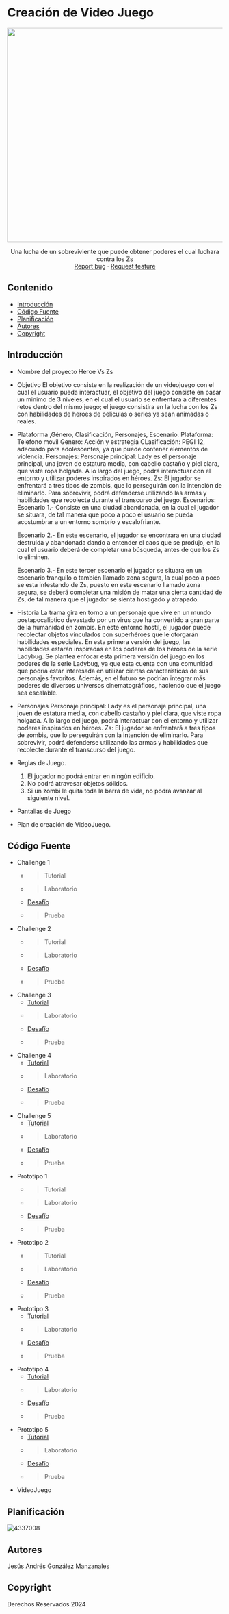 # Creación de Video Juego
<p align="center">
    <img src="https://img.freepik.com/fotos-premium/persona-sosteniendo-controlador-juego-controlado-juego-fondo_1301236-57491.jpg" alt="Logo" width=1200 height=500>

  <p align="center">
    Una lucha de un sobreviviente que puede obtener poderes el cual luchara contra los Zs
    <br>
    <a href="https://reponame/issues/new?template=bug.md">Report bug</a>
    ·
    <a href="https://reponame/issues/new?template=feature.md&labels=feature">Request feature</a>
  </p>
</p>


## Contenido

- [Introducción](#introducción)
- [Código Fuente](#código-fuente)
- [Planificación](#planificación)
- [Autores](#autores)
- [Copyright](#copyright)


## Introducción

- Nombre del proyecto
  Heroe Vs Zs
  
- Objetivo
  El objetivo consiste en la realización de un videojuego con el cual el usuario pueda interactuar, el objetivo del juego consiste en pasar un minimo de 3 niveles, en el cual el usuario se enfrentara a diferentes retos dentro del mismo juego; el juego consistira en 
  la lucha con los Zs con habilidades de heroes de peliculas o series ya sean animadas o reales.
  
- Plataforma ,Género, Clasificación, Personajes, Escenario.
  Plataforma: Telefono movil
  Genero: Acción y estrategia
  CLasificación: PEGI 12, adecuado para adolescentes, ya que puede contener elementos de violencia.
  Personajes:
  Personaje principal: Lady es el personaje principal, una joven de estatura media, con cabello castaño y piel clara, que viste ropa holgada. A lo largo del juego, podrá interactuar con el entorno y utilizar poderes inspirados en héroes.
  Zs: El jugador se enfrentará a tres tipos de zombis, que lo perseguirán con la intención de eliminarlo. Para sobrevivir, podrá defenderse utilizando las armas y habilidades que recolecte durante el transcurso del juego.
  Escenarios:
  Escenario 1.- Consiste en una ciudad abandonada, en la cual el jugador se situara, de tal manera que poco a poco el usuario se pueda acostumbrar a un entorno sombrío y escalofriante.

  Escenario 2.- En este escenario, el jugador se encontrara en una ciudad destruida y abandonada dando a entender el caos que se produjo, en la cual el usuario deberá de completar una búsqueda, antes de que los Zs lo eliminen.

  Escenario 3.- En este tercer escenario el jugador se situara en un escenario tranquilo o también llamado zona segura, la cual poco a poco se esta infestando de Zs, puesto en este escenario llamado zona segura, se deberá completar una misión de matar una cierta 
  cantidad de Zs, de tal manera que el jugador se sienta hostigado y atrapado.
  
- Historia
  La trama gira en torno a un personaje que vive en un mundo postapocalíptico devastado por un virus que ha convertido a gran parte de la humanidad en zombis. En este entorno hostil, el jugador puede recolectar objetos vinculados con superhéroes que le otorgarán 
  habilidades especiales. En esta primera versión del juego, las habilidades estarán inspiradas en los poderes de los héroes de la serie Ladybug.
  Se plantea enfocar esta primera versión del juego en los poderes de la serie Ladybug, ya que esta cuenta con una comunidad que podría estar interesada en utilizar ciertas características de sus personajes favoritos. Además, en el futuro se podrían integrar más 
  poderes de diversos universos cinematográficos, haciendo que el juego sea escalable.

- Personajes
   Personaje principal: Lady es el personaje principal, una joven de estatura media, con cabello castaño y piel clara, que viste ropa holgada. A lo largo del juego, podrá interactuar con el entorno y utilizar poderes inspirados en héroes.
   Zs: El jugador se enfrentará a tres tipos de zombis, que lo perseguirán con la intención de eliminarlo. Para sobrevivir, podrá defenderse utilizando las armas y habilidades que recolecte durante el transcurso del juego.

- Reglas de Juego.
  1.	El jugador no podrá entrar en ningún edificio.
  2.	No podrá atravesar objetos sólidos.
  3.	Si un zombi le quita toda la barra de vida, no podrá avanzar al siguiente nivel.

- Pantallas de Juego
  
- Plan de creación de VideoJuego.

## Código Fuente

* Challenge 1
  * > Tutorial
  * > Laboratorio
  * <a href="https://drive.google.com/drive/folders/1tAYu3H5aRYZpwh1hG5ioYaeU2hxcmnep?usp=sharing"> Desafío </a>
  * > Prueba
* Challenge 2
  * > Tutorial
  * > Laboratorio
  * <a href="https://drive.google.com/drive/folders/1AmD7ZF1AHmPe8fxybjIfnwmZG4hxig-8?usp=sharing"> Desafío </a>
  * > Prueba
* Challenge 3
  * <a href=""> Tutorial</a>
  * > Laboratorio
  * <a href=""> Desafío </a>
  * > Prueba
* Challenge 4
  * <a href="https://docs.google.com/document/d/1G8yTP6iOzPnoXr17Fgbsz00FLiBejtax/edit?usp=sharing&ouid=115017330452147884930&rtpof=true&sd=true"> Tutorial</a>
  * > Laboratorio
  * <a href="https://drive.google.com/drive/folders/13NtzyuChomdxkNFn5CDKEw30Zw-oHO_Z?usp=sharing"> Desafío </a>
  * > Prueba
* Challenge 5
  * <a href="https://docs.google.com/document/d/1G-regR7SgP3Y9iwCuJpXJCNHkVc8aCBN/edit?usp=sharing&ouid=115017330452147884930&rtpof=true&sd=true"> Tutorial</a>
  * > Laboratorio
  * <a href="https://drive.google.com/drive/folders/1AmD7ZF1AHmPe8fxybjIfnwmZG4hxig-8?usp=sharing"> Desafío </a>
  * > Prueba
* Prototipo 1
  * > Tutorial
  * > Laboratorio
  * <a href="https://drive.google.com/drive/folders/12hvVXik9ypwuzWivuSLjjQ38wl1qnpRK?usp=sharing"> Desafío </a>
  * > Prueba
* Prototipo 2
   * > Tutorial
  * > Laboratorio
  * <a href="https://drive.google.com/drive/folders/1kTmm2wWKETBO4kEuS5BdSHTO-lr3gzvE?usp=sharing"> Desafío </a>
  * > Prueba
* Prototipo 3
  * <a href="https://drive.google.com/drive/folders/1ydCeMvtaWvbhO5oPTDYGxgLE35KmBGDi?usp=sharing"> Tutorial</a>
  * > Laboratorio
  * <a href="https://drive.google.com/drive/folders/1ylK37a3VykhklR768Nddrwk-sMoYQcMW?usp=sharing"> Desafío </a>
  * > Prueba
* Prototipo 4
  * <a href="https://docs.google.com/document/d/1qHPxIYSfMC9Svd6BLgRV2p0Q6R0Q17EQ/edit?usp=sharing&ouid=115017330452147884930&rtpof=true&sd=true"> Tutorial</a>
  * > Laboratorio
  * <a href="https://drive.google.com/drive/folders/1_XBW75EujKJOwK572TdFpd2WjPbNqHs_?usp=sharing"> Desafío </a>
  * > Prueba
* Prototipo 5
  * <a href="https://docs.google.com/document/d/17VCPyTlKlurcbaxcAEjbPlNbPhwV_T_J/edit?usp=sharing&ouid=115017330452147884930&rtpof=true&sd=true"> Tutorial</a>
  * > Laboratorio
  * <a href="https://drive.google.com/drive/folders/1TZ9XGBMlcTbok__FrdG4u45oqWvnc-Je?usp=sharing"> Desafío </a>
  * > Prueba
* VideoJuego

## Planificación

![4337008](https://user-images.githubusercontent.com/8560750/195951617-083a7e4d-323d-47b5-8e5e-529ded31bc06.jpg)

## Autores
Jesús Andrés González Manzanales
## Copyright
Derechos Reservados 2024

